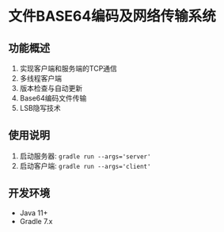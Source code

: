 # 文件BASE64编码及网络传输系统

## 功能概述
1. 实现客户端和服务端的TCP通信
2. 多线程客户端
3. 版本检查与自动更新
4. Base64编码文件传输
5. LSB隐写技术

## 使用说明
1. 启动服务器: `gradle run --args='server'`
2. 启动客户端: `gradle run --args='client'`

## 开发环境
- Java 11+
- Gradle 7.x